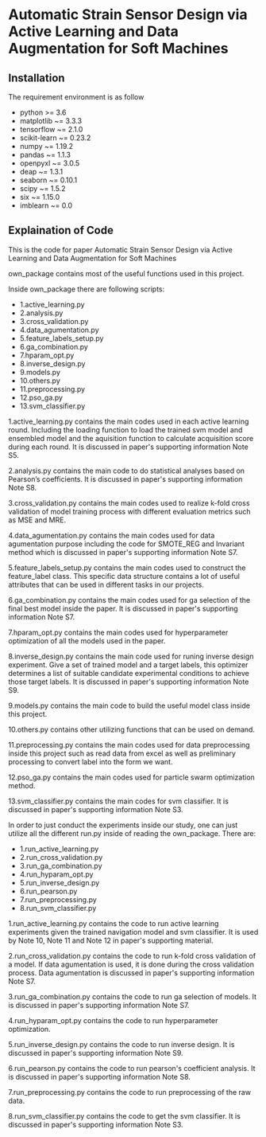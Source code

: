 # Automatic Strain Sensor Design via Active Learning and Data Augmentation for Soft Machines

## Installation ##
The requirement environment is as follow
* python >= 3.6
* matplotlib ~= 3.3.3
* tensorflow ~= 2.1.0
* scikit-learn ~= 0.23.2
* numpy ~= 1.19.2
* pandas ~= 1.1.3
* openpyxl ~= 3.0.5
* deap ~= 1.3.1
* seaborn ~= 0.10.1
* scipy ~= 1.5.2
* six ~= 1.15.0
* imblearn ~= 0.0

## Explaination of Code ##
This is the code for paper Automatic Strain Sensor Design via Active Learning and Data Augmentation for Soft Machines

own_package contains most of the useful functions used in this project.

Inside own_package there are following scripts:
* 1.active_learning.py
* 2.analysis.py
* 3.cross_validation.py
* 4.data_agumentation.py
* 5.feature_labels_setup.py
* 6.ga_combination.py
* 7.hparam_opt.py
* 8.inverse_design.py
* 9.models.py
* 10.others.py
* 11.preprocessing.py
* 12.pso_ga.py
* 13.svm_classifier.py

1.active_learning.py contains the main codes used in each active learning round. Including the loading function to load the trained svm model and ensembled model and the aquisition function to calculate acquisition score during each round. It is discussed in paper's supporting information Note S5.

2.analysis.py contains the main code to do statistical analyses based on Pearson’s coefficients. It is discussed in paper's supporting information Note S8.

3.cross_validation.py contains the main codes used to realize k-fold cross validation of model training process with different evaluation metrics such as MSE and MRE.

4.data_agumentation.py contains the main codes used for data agumentation purpose including the code for SMOTE_REG and Invariant method which is discussed in paper's supporting information Note S7.

5.feature_labels_setup.py contains the main codes used to construct the feature_label class. This specific data structure contains a lot of useful attributes that can be used in different tasks in our projects. 

6.ga_combination.py contains the main codes used for ga selection of the final best model inside the paper. It is discussed in paper's supporting information Note S7.

7.hparam_opt.py contains the main codes used for hyperparameter optimization of all the models used in the paper.

8.inverse_design.py contains the main code used for runing inverse design experiment. Give a set of trained model and a target labels, this optimizer determines a list of suitable candidate experimental conditions to achieve those target labels. It is discussed in paper's supporting information Note S9.

9.models.py contains the main code to build the useful model class inside this project.

10.others.py contains other utilizing functions that can be used on demand.

11.preprocessing.py contains the main codes used for data preprocessing inside this project such as read data from excel as well as preliminary processing to convert label into the form we want.

12.pso_ga.py contains the main codes used for particle swarm optimization method.

13.svm_classifier.py contains the main codes for svm classifier. It is discussed in paper's supporting information Note S3.

In order to just conduct the experiments inside our study, one can just utilize all the different run.py inside of reading the own_package. 
There are:

* 1.run_active_learning.py
* 2.run_cross_validation.py
* 3.run_ga_combination.py
* 4.run_hyparam_opt.py
* 5.run_inverse_design.py
* 6.run_pearson.py
* 7.run_preprocessing.py
* 8.run_svm_classifier.py

1.run_active_learning.py contains the code to run active learning experiments given the trained navigation model and svm classifier. It is used by Note 10, Note 11 and Note 12 in paper's supporting material.

2.run_cross_validation.py contains the code to run k-fold cross validation of a model. If data agumentation is used, it is done during the cross validation process. Data agumentation is discussed in paper's supporting information Note S7.

3.run_ga_combination.py contains the code to run ga selection of models. It is discussed in paper's supporting information Note S7.

4.run_hyparam_opt.py contains the code to run hyperparameter optimization.

5.run_inverse_design.py contains the code to run inverse design. It is discussed in paper's supporting information Note S9.

6.run_pearson.py contains the code to run pearson's coefficient analysis. It is discussed in paper's supporting information Note S8.

7.run_preprocessing.py contains the code to run preprocessing of the raw data.

8.run_svm_classifier.py contains the code to get the svm classifier. It is discussed in paper's supporting information Note S3.

